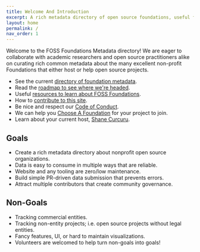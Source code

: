 ```yaml
---
title: Welcome And Introduction
excerpt: A rich metadata directory of open source foundations, useful for research and FOSS developers alike.
layout: home
permalink: /
nav_order: 1
---
```


Welcome to the FOSS Foundations Metadata directory!  We are eager to collaborate with academic researchers and open source practitioners alike on curating rich common metadata about the many excellent non-profit Foundations that either host or help open source projects.

- See the current [directory of foundation metadata](listing). 
- Read the [roadmap to see where we're headed](roadmap).
- Useful [resources to learn about FOSS Foundations](resources).
- How to [contribute to this site](CONTRIBUTING.md).
- Be nice and respect our [Code of Conduct](CODE_OF_CONDUCT).
- We can help you [Choose A Foundation](https://chooseafoundation.com) for your project to join.
- Learn about your current host, [Shane Curcuru](https://shanecurcuru.org).

## Goals

- Create a rich metadata directory about nonprofit open source organizations.
- Data is easy to consume in multiple ways that are reliable.
- Website and any tooling are zero/low maintenance.
- Build simple PR-driven data submission that prevents errors.
- Attract multiple contributors that create community governance.

## Non-Goals

- Tracking commercial entities.
- Tracking non-entity projects; i.e. open source projects without legal entities.
- Fancy features, UI, or hard to maintain visualizations.
- Volunteers are welcomed to help turn non-goals into goals!
  
